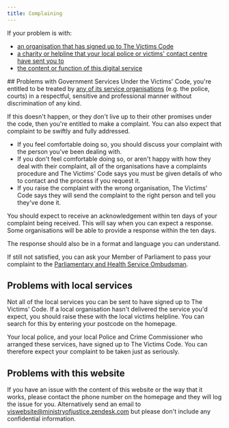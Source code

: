 ```yaml
---
title: Complaining
---
```


If your problem is with:

* <a href="#signatories">an organisation that has signed up to The Victims Code</a>
* <a href="#local">a charity or helpline that your local police or victims' contact centre have sent you to</a>
* <a href="#website">the content or function of this digital service</a>

## <a name="signatories"></a>Problems with Government Services
Under the Victims' Code, you're entitled to be treated by <a href="organisations.html">any of its service organisations</a> (e.g. the police, courts) in a respectful, sensitive and professional manner without discrimination of any kind.

If this doesn't happen, or they don't live up to their other promises under the code, then you're entitled to make a complaint. You can also expect that complaint to be swiftly and fully addressed.

* If you feel comfortable doing so, you should discuss your complaint with the person you've been dealing with.
* If you don't feel comfortable doing so, or aren't happy with how they deal with their complaint, all of the organisations have a complaints procedure and The Victims' Code says you must be given details of who to contact and the process if you request it.
* If you raise the complaint with the wrong organisation, The Victims' Code says they will send the complaint to the right person and tell you they've done it.

You should expect to receive an acknowledgement within ten days of your complaint being received. This will say when you can expect a response. Some organisations will be able to provide a response within the ten days.

The response should also be in a format and language you can understand.

If still not satisfied, you can ask your Member of Parliament to pass your complaint to the [Parliamentary and Health Service Ombudsman](http://www.ombudsman.org.uk/make-a-complaint).

## <a name="local"></a>Problems with local services
Not all of the local services you can be sent to have signed up to The Victims' Code. If a local organisation hasn't delivered the service you'd expect, you should raise these with the local victims helpline. You can search for this by entering your postcode on the homepage.

Your local police, and your local Police and Crime Commissioner who arranged these services, have signed up to The Victims Code. You can therefore expect your complaint to be taken just as seriously.

## <a name="site"></a>Problems with this website

If you have an issue with the content of this website or the way that it works, please contact the phone number on the homepage and they will log the issue for you. Alternatively send an email to viswebsite@ministryofjustice.zendesk.com but please don't include any confidential information.



